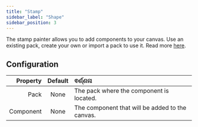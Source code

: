 ```yaml
---
title: "Stamp"
sidebar_label: "Shape"
sidebar_position: 3
---
```


The stamp painter allows you to add components to your canvas. Use an existing pack, create your own or import a pack to use it. Read more [here](../pack).

## Configuration

|  Property | Default | ଵର୍ଣ୍ଣନା                                        |
| ---------:|:-------:|:----------------------------------------------- |
|      Pack |  None   | The pack where the component is located.        |
| Component |  None   | The component that will be added to the canvas. |
